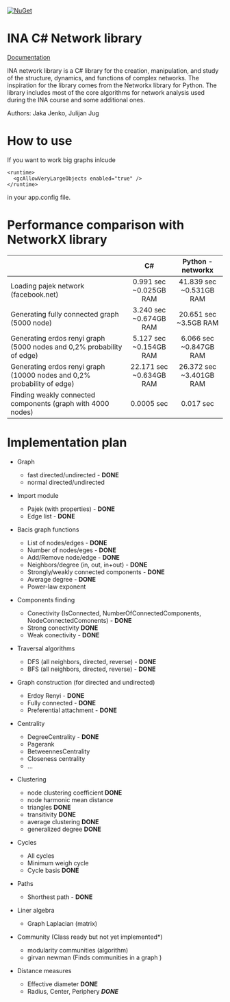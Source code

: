 [![NuGet](https://img.shields.io/badge/dynamic/xml?color=blue&label=NuGet&query=%2F&suffix=v%201.0.1&url=https%3A%2F%2Fwww.nuget.org%2Fpackages%2FGraphNetworkLibrary%2F)](https://www.nuget.org/packages/GraphNetworkLibrary/)

# INA C# Network library

[Documentation](https://jakajenko.github.io/INA_Graph_library/Documentation/index.html)

INA network library is a C# library for the creation, manipulation, and study of the structure, dynamics, and functions of complex networks. The inspiration for the library comes from the Networkx library for Python. The library includes most of the core algorithms for network analysis used during the INA course and some additional ones.

Authors: Jaka Jenko, Julijan Jug  

# How to use
If you want to work big graphs inlcude

```
<runtime>
  <gcAllowVeryLargeObjects enabled="true" />
</runtime>
```

in your app.config file.

# Performance comparison with NetworkX library

|                                                                             | C#                            | Python - networkx  |
| ----------------------------------------------------------------------------|:-----------------------------:|:------------------:|
| Loading pajek network (facebook.net)                                        | 0.991 sec <br> ~0.025GB RAM   | 41.839 sec <br> ~0.531GB RAM |
| Generating fully connected graph (5000 node)                                | 3.240 sec <br> ~0.674GB RAM   | 20.651 sec <br> ~3.5GB RAM |
| Generating erdos renyi graph (5000 nodes and 0,2% probability of edge)      | 5.127 sec <br> ~0.154GB RAM   | 6.066 sec <br> ~0.847GB RAM  |
| Generating erdos renyi graph (10000 nodes and 0,2% probability of edge)     | 22.171 sec <br> ~0.634GB RAM  | 26.372 sec <br> ~3.401GB RAM |
| Finding weakly connected components (graph with 4000 nodes)                 | 0.0005 sec    | 0.017 sec |


# Implementation plan    

- Graph 
  - fast directed/undirected - **DONE**  
  - normal directed/undirected  

- Import module
  - Pajek (with properties) - **DONE**
  - Edge list - **DONE**
  
- Bacis graph functions
  - List of nodes/edges - **DONE**
  - Number of nodes/eges - **DONE**
  - Add/Remove node/edge - **DONE**
  - Neighbors/degree (in, out, in+out) - **DONE**
  - Strongly/weakly connected components - **DONE**
  - Average degree - **DONE**
  - Power-law exponent

- Components finding
  - Conectivity (IsConnected, NumberOfConnectedComponents, NodeConnectedComonents) - **DONE**
  - Strong conectivity **DONE**
  - Weak conectivity - **DONE**

- Traversal algorithms
  - DFS (all neighbors, directed, reverse) - **DONE**
  - BFS (all neighbors, directed, reverse) - **DONE**

- Graph construction (for directed and undirected)
  - Erdoy Renyi - **DONE**
  - Fully connected - **DONE**
  - Preferential attachment - **DONE**

- Centrality
  - DegreeCentrality - **DONE**
  - Pagerank
  - BetweennesCentrality
  - Closeness centrality
  - ...
  
- Clustering
  - node clustering coefficient **DONE**
  - node harmonic mean distance
  - triangles **DONE**
  - transitivity **DONE**
  - average clustering **DONE**
  - generalized degree **DONE**

- Cycles 
  - All cycles
  - Minimum weigh cycle
  - Cycle basis **DONE**
   
- Paths
  - Shorthest path - **DONE**
    
- Liner algebra
  - Graph Laplacian (matrix)

- Community (Class ready but not yet implemented*)
  - modularity communities (algorithm)
  - girvan newman (Finds communities in a graph ) 

- Distance measures
  - Effective diameter **DONE**
  - Radius, Center, Periphery ***DONE***
 
 
